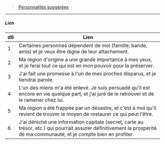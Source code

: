 ﻿---
!Generic
Id: background_brigand_hd.md#lien
ParentLink: background_brigand_hd.md#personnalités-suggérées
Name: Lien
ParentName: Personnalités suggérées
NameLevel: 5
---
> [Personnalités suggérées](hd_background_brigand_personnalites_suggerees.md)

---

##### Lien

|d6|Lien|
|---|---|
|1|Certaines personnes dépendent de moi (famille, bande, amis) et je veux être digne de leur attachement.|
|2|Ma région d'origine a une grande importance à mes yeux, et je ferai tout ce qui est en mon pouvoir pour la préserver.|
|3|J'ai fait une promesse à l'un de mes proches disparus, et je tiendrai parole.|
|4|L'un des miens m'a été enlevé. Je suis persuadé qu'il est encore en vie quelque part, et j'ai juré de le retrouver et de le ramener chez lui.|
|5|Ma région a été frappée par un désastre, et c'est à moi qu'il revient de trouver le moyen de restaurer ce qui peut l'être.|
|6|J'ai déniché une information capitale (secret, carte au trésor, etc.) qui pourrait assurer définitivement la prospérité de ma communauté, et je compte bien en profiter.|

